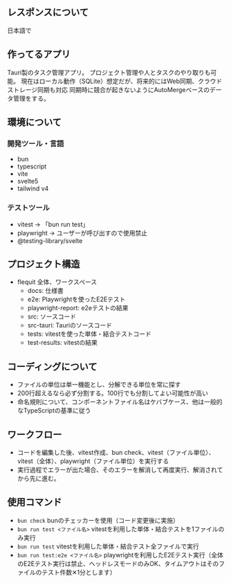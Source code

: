 ## レスポンスについて

日本語で

## 作ってるアプリ

Tauri製のタスク管理アプリ。
プロジェクト管理や人とタスクのやり取りも可能。
現在はローカル動作（SQLite）想定だが、将来的にはWeb同期、クラウドストレージ同期も対応
同期時に競合が起きないようにAutoMergeベースのデータ管理をする。


## 環境について

### 開発ツール・言語
- bun
- typescript
- vite
- svelte5
- tailwind v4

### テストツール
- vitest  -> 「bun run test」
- playwright  -> ユーザーが呼び出すので使用禁止
- @testing-library/svelte

## プロジェクト構造

- flequit 全体、ワークスペース
  - docs: 仕様書
  - e2e: Playwrightを使ったE2Eテスト
  - playwright-report: e2eテストの結果
  - src: ソースコード
  - src-tauri: Tauriのソースコード
  - tests: vitestを使った単体・結合テストコード
  - test-results: vitestの結果

## コーディングについて

- ファイルの単位は単一機能とし、分解できる単位を常に探す
- 200行超えるなら必ず分割する。100行でも分割してよい可能性が高い
- 命名規則について、コンポーネントファイル名はケバブケース、他は一般的なTypeScriptの基準に従う

## ワークフロー
- コードを編集した後、vitest作成、bun check、vitest（ファイル単位）、vitest（全体）、playwright（ファイル単位）を実行する
- 実行過程でエラーが出た場合、そのエラーを解消して再度実行、解消されてから先に進む。


## 使用コマンド
- `bun check` bunのチェッカーを使用（コード変更後に実施）
- `bun run test <ファイル名>` vitestを利用した単体・結合テストを1ファイルのみ実行
- `bun run test` vitestを利用した単体・結合テスト全ファイルで実行
- `bun run test:e2e <ファイル名>` playwrightを利用したE2Eテスト実行（全体のE2Eテスト実行は禁止、ヘッドレスモードのみOK、タイムアウトはそのファイルのテスト件数✕1分とします）
